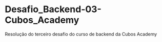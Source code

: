 # Desafio_Backend-03-Cubos_Academy
Resolução do terceiro desafio do curso de backend da Cubos Academy

